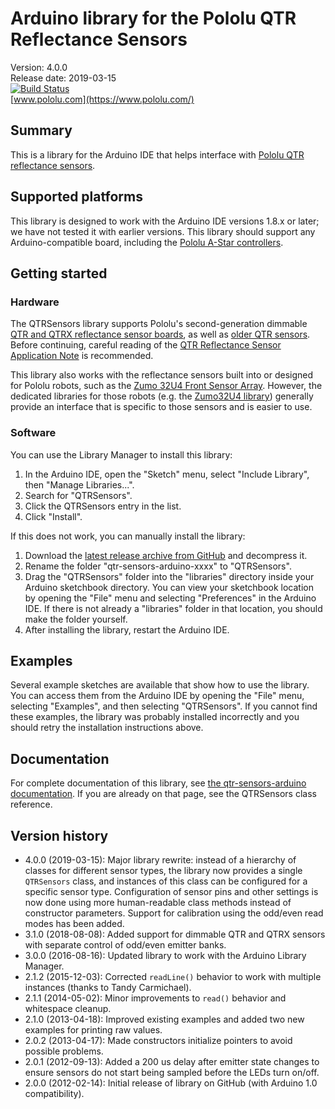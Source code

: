 # Arduino library for the Pololu QTR Reflectance Sensors

Version: 4.0.0<br>
Release date: 2019-03-15<br>
[![Build Status](https://travis-ci.org/pololu/qtr-sensors-arduino.svg?branch=master)](https://travis-ci.org/pololu/qtr-sensors-arduino)<br>
[www.pololu.com](https://www.pololu.com/)

## Summary

This is a library for the Arduino IDE that helps interface with [Pololu QTR reflectance sensors][qtr].

## Supported platforms

This library is designed to work with the Arduino IDE versions 1.8.x or later; we have not tested it with earlier versions.  This library should support any Arduino-compatible board, including the [Pololu A-Star controllers][a-star].

## Getting started

### Hardware

The QTRSensors library supports Pololu's second-generation dimmable [QTR and QTRX reflectance sensor boards][qtr], as well as [older QTR sensors][older-qtr]. Before continuing, careful reading of the [QTR Reflectance Sensor Application Note][app-note] is recommended.

This library also works with the reflectance sensors built into or designed for Pololu robots, such as the [Zumo 32U4 Front Sensor Array](https://www.pololu.com/product/3122). However, the dedicated libraries for those robots (e.g. the [Zumo32U4 library](https://github.com/pololu/zumo-32u4-arduino-library)) generally provide an interface that is specific to those sensors and is easier to use.

### Software

You can use the Library Manager to install this library:

1. In the Arduino IDE, open the "Sketch" menu, select "Include Library", then "Manage Libraries...".
2. Search for "QTRSensors".
3. Click the QTRSensors entry in the list.
4. Click "Install".

If this does not work, you can manually install the library:

1. Download the [latest release archive from GitHub](https://github.com/pololu/qtr-sensors-arduino/releases) and decompress it.
2. Rename the folder "qtr-sensors-arduino-xxxx" to "QTRSensors".
3. Drag the "QTRSensors" folder into the "libraries" directory inside your Arduino sketchbook directory. You can view your sketchbook location by opening the "File" menu and selecting "Preferences" in the Arduino IDE. If there is not already a "libraries" folder in that location, you should make the folder yourself.
4. After installing the library, restart the Arduino IDE.

## Examples

Several example sketches are available that show how to use the library. You can access them from the Arduino IDE by opening the "File" menu, selecting "Examples", and then selecting "QTRSensors". If you cannot find these examples, the library was probably installed incorrectly and you should retry the installation instructions above.

## Documentation

For complete documentation of this library, see [the qtr-sensors-arduino documentation][doc].  If you are already on that page, see the QTRSensors class reference.

## Version history
* 4.0.0 (2019-03-15): Major library rewrite: instead of a hierarchy of classes for different sensor types, the library now provides a single `QTRSensors` class, and instances of this class can be configured for a specific sensor type. Configuration of sensor pins and other settings is now done using more human-readable class methods instead of constructor parameters. Support for calibration using the odd/even read modes has been added.
* 3.1.0 (2018-08-08): Added support for dimmable QTR and QTRX sensors with separate control of odd/even emitter banks.
* 3.0.0 (2016-08-16): Updated library to work with the Arduino Library Manager.
* 2.1.2 (2015-12-03): Corrected `readLine()` behavior to work with multiple instances (thanks to Tandy Carmichael).
* 2.1.1 (2014-05-02): Minor improvements to `read()` behavior and whitespace cleanup.
* 2.1.0 (2013-04-18): Improved existing examples and added two new examples for printing raw values.
* 2.0.2 (2013-04-17): Made constructors initialize pointers to avoid possible problems.
* 2.0.1 (2012-09-13): Added a 200 us delay after emitter state changes to ensure sensors do not start being sampled before the LEDs turn on/off.
* 2.0.0 (2012-02-14): Initial release of library on GitHub (with Arduino 1.0 compatibility).

[a-star]: https://www.pololu.com/a-star
[app-note]: https://www.pololu.com/docs/0J13
[doc]: https://pololu.github.io/qtr-sensors-arduino/
[older-qtr]: https://www.pololu.com/category/246/older-qtr-sensors
[qtr]: https://www.pololu.com/category/123/pololu-qtr-reflectance-sensors
